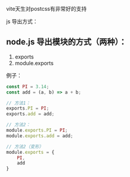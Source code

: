 vite天生对postcss有非常好的支持


js 导出方式：

## node.js 导出模块的方式（两种）：
1. exports
2. module.exports

例子：
```javascript
const PI = 3.14;
const add = (a, b) => a + b;

// 方法1：
exports.PI = PI;
exports.add = add;

// 方法2：
module.exports.PI = PI;
module.exports.add = add;

// 方法2（变形）
module.exports = {
    PI,
    add
}
```